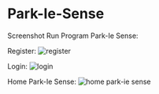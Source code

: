 # Park-Ie-Sense
Screenshot Run Program Park-Ie Sense:

Register:
![register](https://user-images.githubusercontent.com/31431731/33745122-92c68a88-dbe7-11e7-9f7e-aa814142b5c7.PNG)

Login:
![login](https://user-images.githubusercontent.com/31431731/33745137-9efcaf8a-dbe7-11e7-9294-55bb91e52974.PNG)

Home Park-Ie Sense:
![home park-ie sense](https://user-images.githubusercontent.com/31431731/33745144-a48ac4a0-dbe7-11e7-9a01-6a0202d53dad.PNG)
